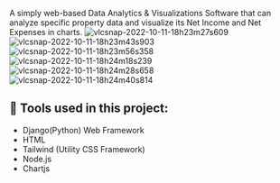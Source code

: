 A simply web-based Data Analytics & Visualizations Software that can analyze specific property data and visualize its Net Income and Net Expenses in charts.
![vlcsnap-2022-10-11-18h23m27s609](https://user-images.githubusercontent.com/97386366/195147300-6e44b5cd-276c-4b2c-af10-d860412f31bf.png)
![vlcsnap-2022-10-11-18h23m43s903](https://user-images.githubusercontent.com/97386366/195147368-07e6fa20-a795-4eb9-a1b0-f6495c76f7ab.png)
![vlcsnap-2022-10-11-18h23m56s358](https://user-images.githubusercontent.com/97386366/195147382-e4751ddd-ad3f-4f3c-afb6-567658d2f7af.png)
![vlcsnap-2022-10-11-18h24m18s239](https://user-images.githubusercontent.com/97386366/195147454-ef0fbaae-bffb-4667-9fdd-ff5c29db53cf.png)
![vlcsnap-2022-10-11-18h24m28s658](https://user-images.githubusercontent.com/97386366/195147466-4d384fa9-9627-4e28-919b-952d4dba70cb.png)
![vlcsnap-2022-10-11-18h24m40s814](https://user-images.githubusercontent.com/97386366/195147476-540f32c1-63d5-447b-86f1-e117824f6aca.png)

## 🧰 Tools used in this project:

 

- Django(Python) Web Framework
- HTML
- Tailwind (Utility CSS Framework)
- Node.js
- Chartjs
